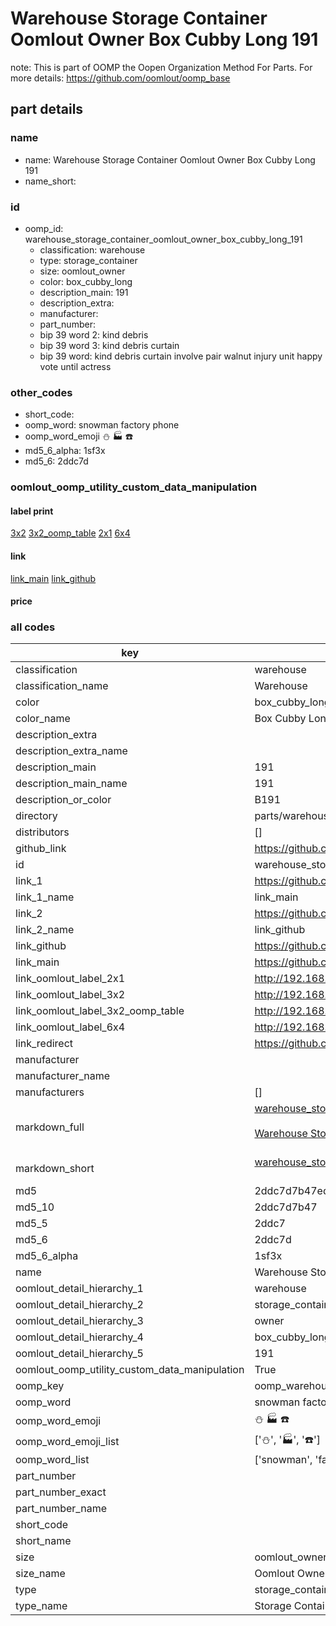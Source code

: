 # Warehouse Storage Container Oomlout Owner Box Cubby Long 191  

note: This is part of OOMP the Oopen Organization Method For Parts. For more details: https://github.com/oomlout/oomp_base

##  part details
  







### name
* name: Warehouse Storage Container Oomlout Owner Box Cubby Long 191
* name_short: 
### id
* oomp_id: warehouse_storage_container_oomlout_owner_box_cubby_long_191
  * classification: warehouse
  * type: storage_container
  * size: oomlout_owner
  * color: box_cubby_long
  * description_main: 191
  * description_extra: 
  * manufacturer: 
  * part_number: 
  * bip 39 word 2: kind debris
  * bip 39 word 3: kind debris curtain
  * bip 39 word: kind debris curtain involve pair walnut injury unit happy vote until actress

### other_codes
* short_code: 
* oomp_word: snowman factory phone
* oomp_word_emoji :snowman: :factory: :phone:
* md5_6_alpha: 1sf3x
* md5_6: 2ddc7d






### oomlout_oomp_utility_custom_data_manipulation
#### label print
[3x2](http://192.168.1.245:1112/?label=oomp%201sf3x)
[3x2_oomp_table](http://192.168.1.108:1112/?label=oomp%201sf3x)
[2x1](http://192.168.1.242:1112/?label=oomp%201sf3x)
[6x4](http://192.168.1.55:1112/?label=oomp%201sf3x)    

#### link

[link_main](https://github.com/oomlout/oomlout_oomp_version_1_messy/tree/main/parts/warehouse_storage_container_oomlout_owner_box_cubby_long_191) [link_github](https://github.com/oomlout/oomlout_oomp_version_1_messy/tree/main/parts/warehouse_storage_container_oomlout_owner_box_cubby_long_191)                             

#### price







### all codes 
| key | value |  
| --- | --- |  
| classification | warehouse |  
| classification_name | Warehouse |  
| color | box_cubby_long |  
| color_name | Box Cubby Long |  
| description_extra |  |  
| description_extra_name |  |  
| description_main | 191 |  
| description_main_name | 191 |  
| description_or_color | B191 |  
| directory | parts/warehouse_storage_container_oomlout_owner_box_cubby_long_191 |  
| distributors | [] |  
| github_link | https://github.com/oomlout/oomlout_oomp_part_src/tree/main/parts/warehouse_storage_container_oomlout_owner_box_cubby_long_191 |  
| id | warehouse_storage_container_oomlout_owner_box_cubby_long_191 |  
| link_1 | https://github.com/oomlout/oomlout_oomp_version_1_messy/tree/main/parts/warehouse_storage_container_oomlout_owner_box_cubby_long_191 |  
| link_1_name | link_main |  
| link_2 | https://github.com/oomlout/oomlout_oomp_version_1_messy/tree/main/parts/warehouse_storage_container_oomlout_owner_box_cubby_long_191 |  
| link_2_name | link_github |  
| link_github | https://github.com/oomlout/oomlout_oomp_version_1_messy/tree/main/parts/warehouse_storage_container_oomlout_owner_box_cubby_long_191 |  
| link_main | https://github.com/oomlout/oomlout_oomp_version_1_messy/tree/main/parts/warehouse_storage_container_oomlout_owner_box_cubby_long_191 |  
| link_oomlout_label_2x1 | http://192.168.1.242:1112/?label=oomp%201sf3x |  
| link_oomlout_label_3x2 | http://192.168.1.245:1112/?label=oomp%201sf3x |  
| link_oomlout_label_3x2_oomp_table | http://192.168.1.108:1112/?label=oomp%201sf3x |  
| link_oomlout_label_6x4 | http://192.168.1.55:1112/?label=oomp%201sf3x |  
| link_redirect | https://github.com/oomlout/oomlout_oomp_version_1_messy/tree/main/parts/warehouse_storage_container_oomlout_owner_box_cubby_long_191 |  
| manufacturer |  |  
| manufacturer_name |  |  
| manufacturers | [] |  
| markdown_full | [warehouse_storage_container_oomlout_owner_box_cubby_long_191](none)<br>[](none)<br>[Warehouse Storage Container Oomlout Owner Box Cubby Long 191](none)<br><br> |  
| markdown_short | [warehouse_storage_container_oomlout_owner_box_cubby_long_191](none)<br><br> |  
| md5 | 2ddc7d7b47edae87db4f87626c4e1bd4 |  
| md5_10 | 2ddc7d7b47 |  
| md5_5 | 2ddc7 |  
| md5_6 | 2ddc7d |  
| md5_6_alpha | 1sf3x |  
| name | Warehouse Storage Container Oomlout Owner Box Cubby Long 191 |  
| oomlout_detail_hierarchy_1 | warehouse |  
| oomlout_detail_hierarchy_2 | storage_container |  
| oomlout_detail_hierarchy_3 | owner |  
| oomlout_detail_hierarchy_4 | box_cubby_long |  
| oomlout_detail_hierarchy_5 | 191 |  
| oomlout_oomp_utility_custom_data_manipulation | True |  
| oomp_key | oomp_warehouse_storage_container_oomlout_owner_box_cubby_long_191 |  
| oomp_word | snowman factory phone |  
| oomp_word_emoji | :snowman: :factory: :phone: |  
| oomp_word_emoji_list | [':snowman:', ':factory:', ':phone:'] |  
| oomp_word_list | ['snowman', 'factory', 'phone'] |  
| part_number |  |  
| part_number_exact |  |  
| part_number_name |  |  
| short_code |  |  
| short_name |  |  
| size | oomlout_owner |  
| size_name | Oomlout Owner |  
| type | storage_container |  
| type_name | Storage Container |  
